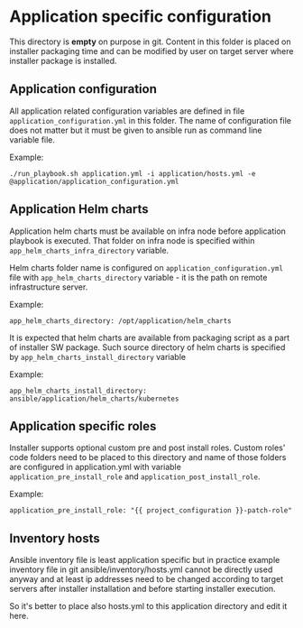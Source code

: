 # Application specific configuration

This directory is **empty** on purpose in git. Content in this folder is
placed on installer packaging time and can be modified by user on target
server where installer package is installed.

## Application configuration

All application related configuration variables are defined in file
`application_configuration.yml` in this folder. The name of configuration file
does not matter but it must be given to ansible run as command line variable file.

Example:
```
./run_playbook.sh application.yml -i application/hosts.yml -e @application/application_configuration.yml
```

## Application Helm charts

Application helm charts must be available on infra node before application playbook is executed.
That folder on infra node is specified within `app_helm_charts_infra_directory` variable.

Helm charts folder name is configured on `application_configuration.yml` file
with `app_helm_charts_directory` variable - it is the path on remote infrastructure server.

Example:
```
app_helm_charts_directory: /opt/application/helm_charts
```

It is expected that helm charts are available from packaging script as a part of installer SW package.
Such source directory of helm charts is specified by `app_helm_charts_install_directory` variable

Example:
```
app_helm_charts_install_directory: ansible/application/helm_charts/kubernetes
```

## Application specific roles

Installer supports optional custom pre and post install roles. Custom roles' code folders
need to be placed to this directory and name of those folders are configured in
application.yml with variable `application_pre_install_role` and `application_post_install_role`.

Example:
```
application_pre_install_role: "{{ project_configuration }}-patch-role"
```


## Inventory hosts

Ansible inventory file is least application specific but in practice example
inventory file in git ansible/inventory/hosts.yml cannot be directly used anyway
and at least ip addresses need to be changed according to target servers after
installer installation and before starting installer execution.

So it's better to place also hosts.yml to this application directory and edit it here.

